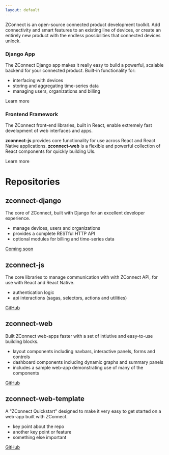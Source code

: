 ```yaml
---
layout: default
---
```


ZConnect is an open-source connected product development toolkit. Add
connectivity and smart features to an existing line of devices, or  create an
entirely new product with the endless possibilities that connected devices
unlock.

<div class="row-of-boxes">
<div class="box"><div markdown="1">

### Django App

The ZConnect Django app makes it really easy to build a powerful, scalable
backend for your connected product. Built-in functionality for:

- interfacing with devices
- storing and aggregating time-series data
- managing users, organizations and billing

</div>
<a class="btn">Learn more</a>
</div>
<div class="box"><div markdown="1">

### Frontend Framework

The ZConnect front-end libraries, built in React, enable extremely fast
development of web interfaces and apps.

**zconnect-js** provides core functionality for use across React and
React Native applications. **zconnect-web** is a flexible and powerful
collection of React components for quickly building UIs.

</div>
<a class="btn">Learn more</a>
</div>
</div>


# Repositories

## zconnect-django

The core of ZConnect, built with Django for an excellent developer experience.

- manage devices, users and organizations
- provides a complete RESTful HTTP API
- optional modules for billing and time-series data

<a class="btn" href="#" disabled>
  Coming soon
</a>

## zconnect-js

The core libraries to manage communication with with ZConnect API, for use with
React and React Native.

- authentication logic
- api interactions (sagas, selectors, actions and utilities)

<a class="btn" href="https://github.com/zconnect-iot/zconnect-js">
  GitHub
</a>

## zconnect-web

Built ZConnect web-apps faster with a set of intiutive and easy-to-use building
blocks.

- layout components including navbars, interactive panels, forms and controls
- dashboard components including dynamic graphs and summary panels
- includes a sample web-app demonstrating use of many of the components

<a class="btn" href="https://github.com/zconnect-iot/zconnect-web">
  GitHub
</a>

## zconnect-web-template

A "ZConnect Quickstart" designed to make it very easy to get started on a
web-app built with ZConnect.

- key point about the repo
- another key point or feature
- something else important

<a class="btn" href="https://github.com/zconnect-iot/zconnect-web-template">
  GitHub
</a>
